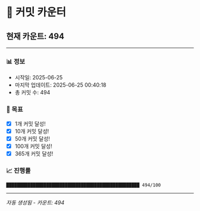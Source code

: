 # 🔢 커밋 카운터

## 현재 카운트: 494

---

### 📊 정보
- 시작일: 2025-06-25
- 마지막 업데이트: 2025-06-25 00:40:18
- 총 커밋 수: 494

### 🎯 목표
- [x] 1개 커밋 달성!
- [x] 10개 커밋 달성!
- [x] 50개 커밋 달성!
- [x] 100개 커밋 달성!
- [x] 365개 커밋 달성!

### 📈 진행률
```
██████████████████████████████████████████████████ 494/100
```

---
*자동 생성됨 - 카운트: 494*
